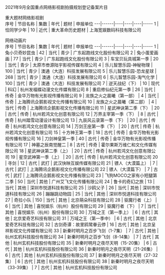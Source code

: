 2021年9月全国重点网络影视剧拍摄规划登记备案片目

重大题材网络影视剧					
序号 | 节目名称 | 集数 | 年代 | 题材 | 申报单位
---|------|----|----|----|-----
1 | 恰同学少年 | 10 | 近代 | 重大革命历史题材 | 上海宽娱数码科技有限公司


网络动画片					
序号 | 节目名称 | 集数 | 年代 | 题材 | 申报单位
---|------|----|----|----|-----
1 | 兔小贝奇妙昆虫 | 42 | 当代 | 青少 | 广东起跑线文化股份有限公司
2 | 兔小蛋爱画画 | 77 | 当代 | 青少 | 广东起跑线文化股份有限公司
3 | 车宝贝玩具城第一季 | 20 | 当代 | 青少 | 太原市叁源陆宇影视传媒有限公司
4 | 乐儿智慧乐园-神秘物理 | 100 | 当代 | 青少 | 澳通（大连）科技发展有限公司
5 | 乐儿智慧乐园-恐龙星球 | 268 | 当代 | 青少 | 澳通（大连）科技发展有限公司
6 | 乐儿智慧乐园-淘气化学 | 100 | 当代 | 青少 | 澳通（大连）科技发展有限公司
7 | 逆天战纪（下） | 10 | 现代 | 科幻 | 杭州发福蝶动漫文化传媒有限公司
8 | 重启修仙纪元第一季 | 26 | 当代 | 传奇 | 金华万物有光影视传播有限公司
9 | 龙族之火之晨曦（第一部） | 4 | 当代 | 传奇 | 上海腾讯企鹅影视文化传播有限公司
10 | 龙族之火之晨曦（第二部） | 4 | 当代 | 传奇 | 上海腾讯企鹅影视文化传播有限公司
11 | 星武神诀第二季（下） | 20 | 古代 | 传奇 | 杭州若鸿文化创意有限公司
12 | 万界主宰第一季（下） | 8 | 古代 | 传奇 | 杭州踏雪动漫设计有限公司
13 | 九辰风云录第一季（下） | 20 | 古代 | 传奇 | 杭州若鸿文化创意有限公司
14 | 万剑王座第一季（下） | 20 | 古代 | 传奇 | 杭州若鸿文化创意有限公司
15 | 十方神王第一季 | 18 | 古代 | 传奇 | 金华万物有光影视传播有限公司
16 | 刀剑神皇第一季 | 40 | 古代 | 传奇 | 金华万物有光影视传播有限公司
17 | 神墓之辰南觉醒二 | 8 | 古代 | 传奇 | 霍尔果斯万维仁和文化传媒有限公司
18 | 星武神诀第二季（上） | 20 | 古代 | 传奇 | 杭州若鸿文化创意有限公司
19 | 星空武神第一季（上） | 20 | 古代 | 传奇 | 杭州若鸿文化创意有限公司
20 | 寻剑 | 12 | 古代 | 武打 | 武汉快映互娱传媒有限公司
21 | 镖人（大漠篇上） | 7 | 古代 | 武打 | 上海腾讯企鹅影视文化传播有限公司
22 | 镖人（大漠篇下） | 7 | 古代 | 武打 | 上海腾讯企鹅影视文化传播有限公司
23 | 飞狗MOCO之家有小短腿第二季 | 50 | 当代 | 其他 | 广州艾飞文化传播有限公司
24 | 鲁卡的奇幻之旅 | 13 | 当代 | 其他 | 深圳市悦道科技有限公司
25 | 沙鸥父子 | 26 | 当代 | 其他 | 深圳市悦道科技有限公司
26 | 蹦蹦跳动物园 | 25 | 当代 | 其他 | 深圳市悦道科技有限公司
27 | 奇拉小队 | 150 | 当代 | 其他 | 北京萌朵科技有限公司
28 | 驱魔行者（上） | 6 | 当代 | 其他 | 喜悦娱乐（杭州）股份有限公司
29 | 驱魔行者（下） | 7 | 当代 | 其他 | 喜悦娱乐（杭州）股份有限公司
30 | 万域之王（第一季上） | 6 | 古代 | 其他 | 北京爱奇艺科技有限公司
31 | 万域之王（第一季中） | 6 | 古代 | 其他 | 北京爱奇艺科技有限公司
32 | 古剑奇谭：故里鸥鹭眷云停 | 16 | 古代 | 其他 | 北京呈祥影视文化传媒有限公司
33 | 新秦时明月之百步飞剑（1-7集） | 7 | 古代 | 其他 | 杭州玄机科技股份有限公司
34 | 新秦时明月之百步飞剑（8-14集） | 7 | 古代 | 其他 | 杭州玄机科技股份有限公司
35 | 新秦时明月之夜尽天明（15-20集） | 6 | 古代 | 其他 | 杭州玄机科技股份有限公司
36 | 新秦时明月之夜尽天明（21-26集） | 6 | 古代 | 其他 | 杭州玄机科技股份有限公司
37 | 新秦时明月之夜尽天明（27-32集） | 6 | 古代 | 其他 | 杭州玄机科技股份有限公司
38 | 新秦时明月之夜尽天明（33-39集） | 7 | 古代 | 其他 | 杭州玄机科技股份有限公司
